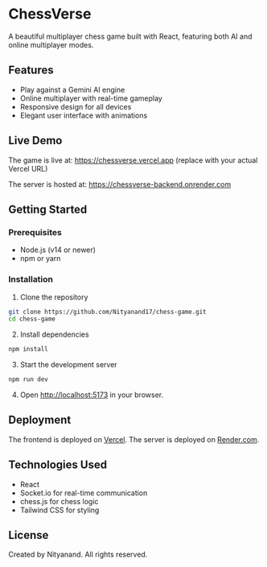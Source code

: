 # ChessVerse

A beautiful multiplayer chess game built with React, featuring both AI and online multiplayer modes.

## Features

- Play against a Gemini AI engine
- Online multiplayer with real-time gameplay
- Responsive design for all devices
- Elegant user interface with animations

## Live Demo

The game is live at: https://chessverse.vercel.app (replace with your actual Vercel URL)

The server is hosted at: https://chessverse-backend.onrender.com

## Getting Started

### Prerequisites

- Node.js (v14 or newer)
- npm or yarn

### Installation

1. Clone the repository
```bash
git clone https://github.com/Nityanand17/chess-game.git
cd chess-game
```

2. Install dependencies
```bash
npm install
```

3. Start the development server
```bash
npm run dev
```

4. Open [http://localhost:5173](http://localhost:5173) in your browser.

## Deployment

The frontend is deployed on [Vercel](https://vercel.com).
The server is deployed on [Render.com](https://render.com).

## Technologies Used

- React
- Socket.io for real-time communication
- chess.js for chess logic
- Tailwind CSS for styling

## License

Created by Nityanand. All rights reserved.
